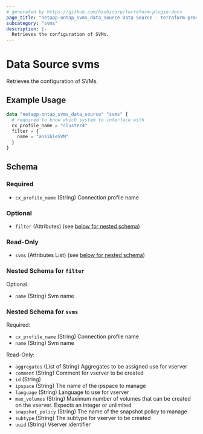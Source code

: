 ```yaml
---
# generated by https://github.com/hashicorp/terraform-plugin-docs
page_title: "netapp-ontap_svms_data_source Data Source - terraform-provider-netapp-ontap"
subcategory: "svms"
description: |-
  Retrieves the configuration of SVMs.
---
```


# Data Source svms

Retrieves the configuration of SVMs.

## Example Usage
```terraform
data "netapp-ontap_svms_data_source" "svms" {
  # required to know which system to interface with
  cx_profile_name = "cluster4"
  filter = {
    name = "ansibleSVM"
  }
}
```



<!-- schema generated by tfplugindocs -->
## Schema

### Required

- `cx_profile_name` (String) Connection profile name

### Optional

- `filter` (Attributes) (see [below for nested schema](#nestedatt--filter))

### Read-Only

- `svms` (Attributes List) (see [below for nested schema](#nestedatt--svms))

<a id="nestedatt--filter"></a>
### Nested Schema for `filter`

Optional:

- `name` (String) Svm name


<a id="nestedatt--svms"></a>
### Nested Schema for `svms`

Required:

- `cx_profile_name` (String) Connection profile name
- `name` (String) Svm name

Read-Only:

- `aggregates` (List of String) Aggregates to be assigned use for vserver
- `comment` (String) Comment for vserver to be created
- `id` (String)
- `ipspace` (String) The name of the ipspace to manage
- `language` (String) Language to use for vserver
- `max_volumes` (String) Maximum number of volumes that can be created on the vserver. Expects an integer or unlimited
- `snapshot_policy` (String) The name of the snapshot policy to manage
- `subtype` (String) The subtype for vserver to be created
- `uuid` (String) Vserver identifier


